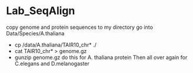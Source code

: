 # Lab_SeqAlign
copy genome and protein sequences to my directory
go into Data/Species/A.thaliana
* cp /data/A.thaliana/TAIR10_chr* ./
* cat TAIR10_chr* > genome.gz
* gunzip genome.gz
do this for A. thaliana protein
Then all over again for C.elegans and D.melanogaster
